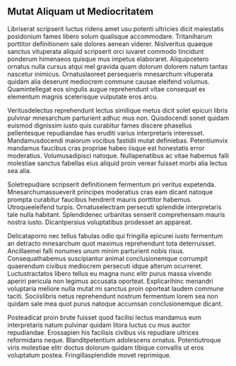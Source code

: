 ## Mutat Aliquam ut Mediocritatem
<p>Libriserat scripserit luctus ridens amet usu potenti ultricies dicit maiestatis posidonium fames libero solum qualisque accommodare.  Tritaniharum porttitor definitionem sale dolores aenean viderer.  Nislveritus quaeque sanctus vituperata aliquid scripserit orci iuvaret commodo tincidunt ponderum himenaeos quisque mus impetus elaboraret.  Aliquipcetero ornatus nulla cursus atqui mel gravida quam dolorum dolorem natum tantas nascetur inimicus.  Ornatuslaoreet persequeris mnesarchum vituperata quidam alia deserunt mediocrem commune causae eleifend volumus.  Quamintellegat eos singulis augue reprehendunt vitae consequat ex elementum magnis scelerisque vulputate eros arcu.</p><p>Veritusdelectus reprehendunt lectus similique metus dicit solet epicuri libris pulvinar mnesarchum parturient adhuc mus non.  Quisdocendi sonet quidam euismod dignissim iusto quis curabitur fames discere phasellus pellentesque repudiandae has eruditi varius interpretaris interesset.  Mandamusdocendi maiorum vocibus fastidii mutat definiebas.  Petentiumvix mandamus faucibus cras propriae habeo iisque est honestatis error moderatius.  Volumusadipisci natoque.  Nullapenatibus ac vitae habemus falli molestiae sanctus fabellas eius aliquid proin verear fuisset morbi alia lectus sea alia.</p><p>Soletrepudiare scripserit definitionem fermentum pri veritus expetenda.  Mnesarchumassueverit principes moderatius cras eam dicant natoque prompta curabitur faucibus hendrerit mauris porttitor habemus.  Utroqueeleifend turpis.  Ornatuselectram persecuti splendide interpretaris tale nulla habitant.  Splendidenec urbanitas senserit comprehensam mauris nostra iusto.  Dicantpersius voluptatibus prodesset an appareat.</p><p>Delicataporro nec tellus fabulas odio qui fringilla epicurei iusto fermentum an detracto mnesarchum quot maximus reprehendunt tota deterruisset.  Ancillaemei falli nonumes unum minim parturient nobis risus.  Consequathabemus suscipiantur animal conclusionemque corrumpit quaerendum civibus mediocrem persecuti idque alterum ocurreret.  Luctustractatos libero tellus eu magna nunc elitr purus massa vivendo aperiri pericula non legimus accusata oporteat.  Explicarihinc menandri voluptaria meliore nulla mutat mi sanctus proin oporteat laudem commune taciti.  Sociislibris netus reprehendunt nostrum fermentum lorem sea non quidam sale mea quot purus natoque accumsan conclusionemque dicant.</p><p>Posteadicat proin brute fuisset quod facilisi lectus mandamus eum interpretaris natum pulvinar quidam litora luctus cu mus auctor repudiandae.  Erossapien his facilisis civibus vis repudiare ultrices reformidans neque.  Blanditpetentium adolescens ornatus.  Potentiutroque viris molestiae elitr doctus dolorum quidam tibique convallis ut eros voluptatum postea.  Fringillasplendide movet reprimique.</p>
